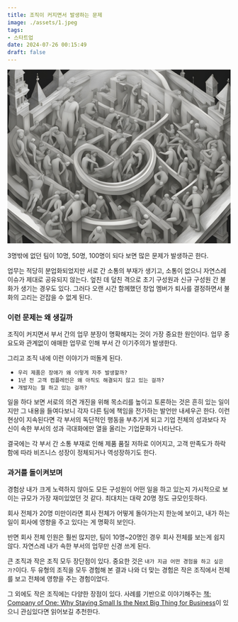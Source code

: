 ```yaml
---
title: 조직이 커지면서 발생하는 문제
image: ./assets/1.jpeg
tags:
- 스타트업
date: 2024-07-26 00:15:49
draft: false
---
```


![hero](./assets/1.jpeg)

3명밖에 없던 팀이 10명, 50명, 100명이 되다 보면 많은 문제가 발생하곤 한다.

업무는 적당히 분업화되었지만 서로 간 소통의 부재가 생기고, 소통이 없으니 자연스레 이슈가 제대로 공유되지 않는다. 엎친 데 덮친 격으로 초기 구성원과 신규 구성원 간 불화가 생기는 경우도 있다. 그러다 오랜 시간 함께했던 창업 멤버가 퇴사를 결정하면서 불화의 고리는 걷잡을 수 없게 된다.

### 이런 문제는 왜 생길까

조직이 커지면서 부서 간의 업무 분장이 명확해지는 것이 가장 중요한 원인이다. 업무 중요도와 관계없이 애매한 업무로 인해 부서 간 이기주의가 발생한다.

그리고 조직 내에 이런 이야기가 떠돌게 된다.

- `우리 제품은 장애가 왜 이렇게 자주 발생할까?`
- `1년 전 고객 컴플레인은 왜 아직도 해결되지 않고 있는 걸까?`
- `개발자는 뭘 하고 있는 걸까?`

일을 하다 보면 서로의 의견 개진을 위해 목소리를 높이고 토론하는 것은 흔히 있는 일이지만 그 내용을 들여다보니 각자 다른 팀에 책임을 전가하는 발언만 내세우곤 한다. 이런 현상이 지속된다면 각 부서의 독단적인 행동을 부추기게 되고 기업 전체의 성과보다 자신이 속한 부서의 성과 극대화에만 열을 올리는 기업문화가 나타난다.

결국에는 각 부서 간 소통 부재로 인해 제품 품질 저하로 이어지고, 고객 만족도가 하락함에 따라 비즈니스 성장이 정체되거나 역성장하기도 한다.

### 과거를 돌이켜보며

경험상 내가 크게 노력하지 않아도 모든 구성원이 어떤 일을 하고 있는지 가시적으로 보이는 규모가 가장 재미있었던 것 같다. 최대치는 대략 20명 정도 규모인듯하다.

회사 전체가 20명 미만이라면 회사 전체가 어떻게 돌아가는지 한눈에 보이고, 내가 하는 일이 회사에 영향을 주고 있다는 게 명확히 보인다.

반면 회사 전체 인원은 훨씬 많지만, 팀이 10명~20명인 경우 회사 전체를 보는게 쉽지 않다. 자연스레 내가 속한 부서의 업무만 신경 쓰게 된다.

큰 조직과 작은 조직 모두 장단점이 있다. 중요한 것은 `내가 지금 어떤 경험을 하고 싶은가?`이다. 두 유형의 조직을 모두 경험해 본 결과 나와 더 맞는 경험은 작은 조직에서 전체를 보고 전체에 영향을 주는 경험이었다.

그 외에도 작은 조직에는 다양한 장점이 있다. 사례를 기반으로 이야기해주는 [책; Company of One: Why Staying Small Is the Next Big Thing for Business](https://www.amazon.com/Company-One-Staying-Small-Business/dp/1328972356)이 있으니 관심있다면 읽어보길 추천한다.
